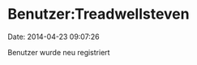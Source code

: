 Benutzer:Treadwellsteven
========================

Date: 2014-04-23 09:07:26

Benutzer wurde neu registriert
